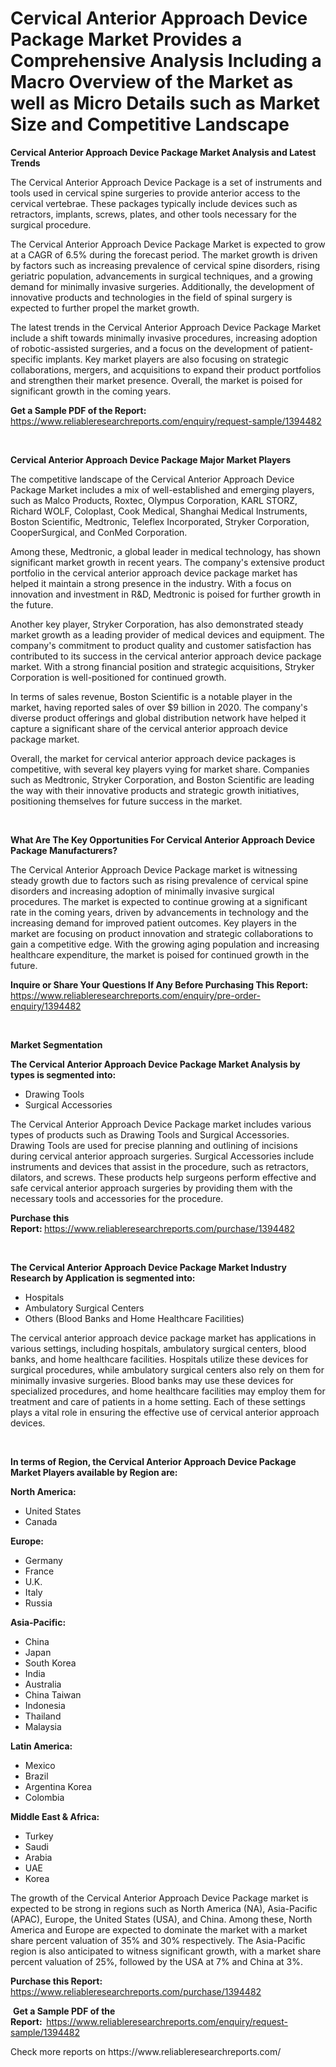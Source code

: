 <p><h1>Cervical Anterior Approach Device Package Market Provides a Comprehensive Analysis Including a Macro Overview of the Market as well as Micro Details such as Market Size and Competitive Landscape</h1></p><p><strong>Cervical Anterior Approach Device Package Market Analysis and Latest Trends</strong></p>
<p><p>The Cervical Anterior Approach Device Package is a set of instruments and tools used in cervical spine surgeries to provide anterior access to the cervical vertebrae. These packages typically include devices such as retractors, implants, screws, plates, and other tools necessary for the surgical procedure.</p><p>The Cervical Anterior Approach Device Package Market is expected to grow at a CAGR of 6.5% during the forecast period. The market growth is driven by factors such as increasing prevalence of cervical spine disorders, rising geriatric population, advancements in surgical techniques, and a growing demand for minimally invasive surgeries. Additionally, the development of innovative products and technologies in the field of spinal surgery is expected to further propel the market growth.</p><p>The latest trends in the Cervical Anterior Approach Device Package Market include a shift towards minimally invasive procedures, increasing adoption of robotic-assisted surgeries, and a focus on the development of patient-specific implants. Key market players are also focusing on strategic collaborations, mergers, and acquisitions to expand their product portfolios and strengthen their market presence. Overall, the market is poised for significant growth in the coming years.</p></p>
<p><strong>Get a Sample PDF of the Report:&nbsp;</strong> <a href="https://www.reliableresearchreports.com/enquiry/request-sample/1394482">https://www.reliableresearchreports.com/enquiry/request-sample/1394482</a></p>
<p>&nbsp;</p>
<p><strong>Cervical Anterior Approach Device Package Major Market Players</strong></p>
<p><p>The competitive landscape of the Cervical Anterior Approach Device Package Market includes a mix of well-established and emerging players, such as Malco Products, Roxtec, Olympus Corporation, KARL STORZ, Richard WOLF, Coloplast, Cook Medical, Shanghai Medical Instruments, Boston Scientific, Medtronic, Teleflex Incorporated, Stryker Corporation, CooperSurgical, and ConMed Corporation.</p><p>Among these, Medtronic, a global leader in medical technology, has shown significant market growth in recent years. The company's extensive product portfolio in the cervical anterior approach device package market has helped it maintain a strong presence in the industry. With a focus on innovation and investment in R&D, Medtronic is poised for further growth in the future.</p><p>Another key player, Stryker Corporation, has also demonstrated steady market growth as a leading provider of medical devices and equipment. The company's commitment to product quality and customer satisfaction has contributed to its success in the cervical anterior approach device package market. With a strong financial position and strategic acquisitions, Stryker Corporation is well-positioned for continued growth.</p><p>In terms of sales revenue, Boston Scientific is a notable player in the market, having reported sales of over $9 billion in 2020. The company's diverse product offerings and global distribution network have helped it capture a significant share of the cervical anterior approach device package market.</p><p>Overall, the market for cervical anterior approach device packages is competitive, with several key players vying for market share. Companies such as Medtronic, Stryker Corporation, and Boston Scientific are leading the way with their innovative products and strategic growth initiatives, positioning themselves for future success in the market.</p></p>
<p>&nbsp;</p>
<p><strong>What Are The Key Opportunities For Cervical Anterior Approach Device Package Manufacturers?</strong></p>
<p><p>The Cervical Anterior Approach Device Package market is witnessing steady growth due to factors such as rising prevalence of cervical spine disorders and increasing adoption of minimally invasive surgical procedures. The market is expected to continue growing at a significant rate in the coming years, driven by advancements in technology and the increasing demand for improved patient outcomes. Key players in the market are focusing on product innovation and strategic collaborations to gain a competitive edge. With the growing aging population and increasing healthcare expenditure, the market is poised for continued growth in the future.</p></p>
<p><strong>Inquire or Share Your Questions If Any Before Purchasing This Report:</strong> <a href="https://www.reliableresearchreports.com/enquiry/pre-order-enquiry/1394482">https://www.reliableresearchreports.com/enquiry/pre-order-enquiry/1394482</a></p>
<p>&nbsp;</p>
<p><strong>Market Segmentation</strong></p>
<p><strong>The Cervical Anterior Approach Device Package Market Analysis by types is segmented into:</strong></p>
<p><ul><li>Drawing Tools</li><li>Surgical Accessories</li></ul></p>
<p><p>The Cervical Anterior Approach Device Package market includes various types of products such as Drawing Tools and Surgical Accessories. Drawing Tools are used for precise planning and outlining of incisions during cervical anterior approach surgeries. Surgical Accessories include instruments and devices that assist in the procedure, such as retractors, dilators, and screws. These products help surgeons perform effective and safe cervical anterior approach surgeries by providing them with the necessary tools and accessories for the procedure.</p></p>
<p><strong>Purchase this Report:&nbsp;</strong><a href="https://www.reliableresearchreports.com/purchase/1394482">https://www.reliableresearchreports.com/purchase/1394482</a></p>
<p>&nbsp;</p>
<p><strong>The Cervical Anterior Approach Device Package Market Industry Research by Application is segmented into:</strong></p>
<p><ul><li>Hospitals</li><li>Ambulatory Surgical Centers</li><li>Others (Blood Banks and Home Healthcare Facilities)</li></ul></p>
<p><p>The cervical anterior approach device package market has applications in various settings, including hospitals, ambulatory surgical centers, blood banks, and home healthcare facilities. Hospitals utilize these devices for surgical procedures, while ambulatory surgical centers also rely on them for minimally invasive surgeries. Blood banks may use these devices for specialized procedures, and home healthcare facilities may employ them for treatment and care of patients in a home setting. Each of these settings plays a vital role in ensuring the effective use of cervical anterior approach devices.</p></p>
<p>&nbsp;</p>
<p><strong>In terms of Region, the Cervical Anterior Approach Device Package Market Players available by Region are:</strong></p>
<p>
    <p> <strong> North America: </strong>
        <ul>
            <li>United States</li>
            <li>Canada</li>
        </ul>
        </p> 
    <p> <strong> Europe: </strong>
        <ul>
            <li>Germany</li>
            <li>France</li>
            <li>U.K.</li>
            <li>Italy</li>
            <li>Russia</li>
        </ul>
        </p> 
    <p> <strong> Asia-Pacific: </strong>
        <ul>
            <li>China</li>
            <li>Japan</li>
            <li>South Korea</li>
            <li>India</li>
            <li>Australia</li>
            <li>China Taiwan</li>
            <li>Indonesia</li>
            <li>Thailand</li>
            <li>Malaysia</li>
        </ul>
        </p> 
    <p> <strong> Latin America: </strong>
        <ul>
            <li>Mexico</li>
            <li>Brazil</li>
            <li>Argentina Korea</li>
            <li>Colombia</li>
        </ul>
        </p> 
    <p> <strong> Middle East & Africa: </strong>
        <ul>
            <li>Turkey</li>
            <li>Saudi</li>
            <li>Arabia</li>
            <li>UAE</li>
            <li>Korea</li>
        </ul>
    </p>
    </p>
<p><p>The growth of the Cervical Anterior Approach Device Package market is expected to be strong in regions such as North America (NA), Asia-Pacific (APAC), Europe, the United States (USA), and China. Among these, North America and Europe are expected to dominate the market with a market share percent valuation of 35% and 30% respectively. The Asia-Pacific region is also anticipated to witness significant growth, with a market share percent valuation of 25%, followed by the USA at 7% and China at 3%.</p></p>
<p><strong>Purchase this Report: </strong><a href="https://www.reliableresearchreports.com/purchase/1394482">https://www.reliableresearchreports.com/purchase/1394482</a></p>
<p>&nbsp;<strong>Get a Sample PDF of the Report:&nbsp;&nbsp;</strong><a href="https://www.reliableresearchreports.com/enquiry/request-sample/1394482">https://www.reliableresearchreports.com/enquiry/request-sample/1394482</a></p>
<p><strong></strong></p>
<p>Check more reports on https://www.reliableresearchreports.com/</p>